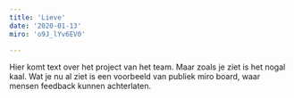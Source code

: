 ```yaml
---
title: 'Lieve'
date: '2020-01-13'
miro: 'o9J_lYv6EV0'

---
```


Hier komt text over het project van het team. Maar zoals je ziet is het nogal kaal. Wat je nu al ziet is een voorbeeld van publiek miro board, waar mensen feedback kunnen achterlaten.
